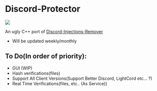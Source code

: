 # Discord-Protector

[![](https://www.codefactor.io/repository/github/HideakiAtsuyo/Discord-Protector/badge)](https://www.codefactor.io/repository/github/HideakiAtsuyo/Discord-Protector)

An ugly C++ port of [Discord-Injections-Remover](https://github.com/HideakiAtsuyo/Discord-Injections-Remover)

- Will be updated weekly/monthly

## To Do(In order of priority):

- GUI (WIP)
- Hash verifications(files)
- Support All Client Versions(Support Better Discord, LightCord etc... ?)
- Real Time Verifications(files, etc.. (As Service))
